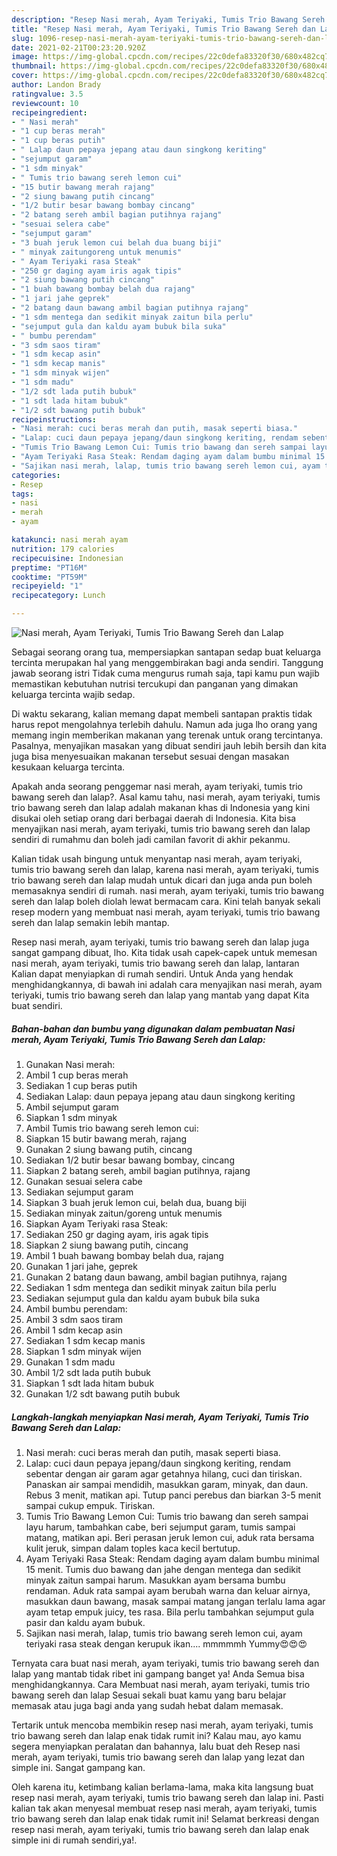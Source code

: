 ```yaml
---
description: "Resep Nasi merah, Ayam Teriyaki, Tumis Trio Bawang Sereh dan Lalap yang lezat dan Mudah Dibuat"
title: "Resep Nasi merah, Ayam Teriyaki, Tumis Trio Bawang Sereh dan Lalap yang lezat dan Mudah Dibuat"
slug: 1096-resep-nasi-merah-ayam-teriyaki-tumis-trio-bawang-sereh-dan-lalap-yang-lezat-dan-mudah-dibuat
date: 2021-02-21T00:23:20.920Z
image: https://img-global.cpcdn.com/recipes/22c0defa83320f30/680x482cq70/nasi-merah-ayam-teriyaki-tumis-trio-bawang-sereh-dan-lalap-foto-resep-utama.jpg
thumbnail: https://img-global.cpcdn.com/recipes/22c0defa83320f30/680x482cq70/nasi-merah-ayam-teriyaki-tumis-trio-bawang-sereh-dan-lalap-foto-resep-utama.jpg
cover: https://img-global.cpcdn.com/recipes/22c0defa83320f30/680x482cq70/nasi-merah-ayam-teriyaki-tumis-trio-bawang-sereh-dan-lalap-foto-resep-utama.jpg
author: Landon Brady
ratingvalue: 3.5
reviewcount: 10
recipeingredient:
- " Nasi merah"
- "1 cup beras merah"
- "1 cup beras putih"
- " Lalap daun pepaya jepang atau daun singkong keriting"
- "sejumput garam"
- "1 sdm minyak"
- " Tumis trio bawang sereh lemon cui"
- "15 butir bawang merah rajang"
- "2 siung bawang putih cincang"
- "1/2 butir besar bawang bombay cincang"
- "2 batang sereh ambil bagian putihnya rajang"
- "sesuai selera cabe"
- "sejumput garam"
- "3 buah jeruk lemon cui belah dua buang biji"
- " minyak zaitungoreng untuk menumis"
- " Ayam Teriyaki rasa Steak"
- "250 gr daging ayam iris agak tipis"
- "2 siung bawang putih cincang"
- "1 buah bawang bombay belah dua rajang"
- "1 jari jahe geprek"
- "2 batang daun bawang ambil bagian putihnya rajang"
- "1 sdm mentega dan sedikit minyak zaitun bila perlu"
- "sejumput gula dan kaldu ayam bubuk bila suka"
- " bumbu perendam"
- "3 sdm saos tiram"
- "1 sdm kecap asin"
- "1 sdm kecap manis"
- "1 sdm minyak wijen"
- "1 sdm madu"
- "1/2 sdt lada putih bubuk"
- "1 sdt lada hitam bubuk"
- "1/2 sdt bawang putih bubuk"
recipeinstructions:
- "Nasi merah: cuci beras merah dan putih, masak seperti biasa."
- "Lalap: cuci daun pepaya jepang/daun singkong keriting, rendam sebentar dengan air garam agar getahnya hilang, cuci dan tiriskan. Panaskan air sampai mendidih, masukkan garam, minyak, dan daun. Rebus 3 menit, matikan api. Tutup panci perebus dan biarkan 3-5 menit sampai cukup empuk. Tiriskan."
- "Tumis Trio Bawang Lemon Cui: Tumis trio bawang dan sereh sampai layu harum, tambahkan cabe, beri sejumput garam, tumis sampai matang, matikan api. Beri perasan jeruk lemon cui, aduk rata bersama kulit jeruk, simpan dalam toples kaca kecil bertutup."
- "Ayam Teriyaki Rasa Steak: Rendam daging ayam dalam bumbu minimal 15 menit. Tumis duo bawang dan jahe dengan mentega dan sedikit minyak zaitun sampai harum. Masukkan ayam bersama bumbu rendaman. Aduk rata sampai ayam berubah warna dan keluar airnya, masukkan daun bawang, masak sampai matang jangan terlalu lama agar ayam tetap empuk juicy, tes rasa. Bila perlu tambahkan sejumput gula pasir dan kaldu ayam bubuk."
- "Sajikan nasi merah, lalap, tumis trio bawang sereh lemon cui, ayam teriyaki rasa steak dengan kerupuk ikan.... mmmmmh Yummy😍😍😍"
categories:
- Resep
tags:
- nasi
- merah
- ayam

katakunci: nasi merah ayam 
nutrition: 179 calories
recipecuisine: Indonesian
preptime: "PT16M"
cooktime: "PT59M"
recipeyield: "1"
recipecategory: Lunch

---
```



![Nasi merah, Ayam Teriyaki, Tumis Trio Bawang Sereh dan Lalap](https://img-global.cpcdn.com/recipes/22c0defa83320f30/680x482cq70/nasi-merah-ayam-teriyaki-tumis-trio-bawang-sereh-dan-lalap-foto-resep-utama.jpg)

Sebagai seorang orang tua, mempersiapkan santapan sedap buat keluarga tercinta merupakan hal yang menggembirakan bagi anda sendiri. Tanggung jawab seorang istri Tidak cuma mengurus rumah saja, tapi kamu pun wajib memastikan kebutuhan nutrisi tercukupi dan panganan yang dimakan keluarga tercinta wajib sedap.

Di waktu  sekarang, kalian memang dapat membeli santapan praktis tidak harus repot mengolahnya terlebih dahulu. Namun ada juga lho orang yang memang ingin memberikan makanan yang terenak untuk orang tercintanya. Pasalnya, menyajikan masakan yang dibuat sendiri jauh lebih bersih dan kita juga bisa menyesuaikan makanan tersebut sesuai dengan masakan kesukaan keluarga tercinta. 



Apakah anda seorang penggemar nasi merah, ayam teriyaki, tumis trio bawang sereh dan lalap?. Asal kamu tahu, nasi merah, ayam teriyaki, tumis trio bawang sereh dan lalap adalah makanan khas di Indonesia yang kini disukai oleh setiap orang dari berbagai daerah di Indonesia. Kita bisa menyajikan nasi merah, ayam teriyaki, tumis trio bawang sereh dan lalap sendiri di rumahmu dan boleh jadi camilan favorit di akhir pekanmu.

Kalian tidak usah bingung untuk menyantap nasi merah, ayam teriyaki, tumis trio bawang sereh dan lalap, karena nasi merah, ayam teriyaki, tumis trio bawang sereh dan lalap mudah untuk dicari dan juga anda pun boleh memasaknya sendiri di rumah. nasi merah, ayam teriyaki, tumis trio bawang sereh dan lalap boleh diolah lewat bermacam cara. Kini telah banyak sekali resep modern yang membuat nasi merah, ayam teriyaki, tumis trio bawang sereh dan lalap semakin lebih mantap.

Resep nasi merah, ayam teriyaki, tumis trio bawang sereh dan lalap juga sangat gampang dibuat, lho. Kita tidak usah capek-capek untuk memesan nasi merah, ayam teriyaki, tumis trio bawang sereh dan lalap, lantaran Kalian dapat menyiapkan di rumah sendiri. Untuk Anda yang hendak menghidangkannya, di bawah ini adalah cara menyajikan nasi merah, ayam teriyaki, tumis trio bawang sereh dan lalap yang mantab yang dapat Kita buat sendiri.

<!--inarticleads1-->

##### Bahan-bahan dan bumbu yang digunakan dalam pembuatan Nasi merah, Ayam Teriyaki, Tumis Trio Bawang Sereh dan Lalap:

1. Gunakan  Nasi merah:
1. Ambil 1 cup beras merah
1. Sediakan 1 cup beras putih
1. Sediakan  Lalap: daun pepaya jepang atau daun singkong keriting
1. Ambil sejumput garam
1. Siapkan 1 sdm minyak
1. Ambil  Tumis trio bawang sereh lemon cui:
1. Siapkan 15 butir bawang merah, rajang
1. Gunakan 2 siung bawang putih, cincang
1. Sediakan 1/2 butir besar bawang bombay, cincang
1. Siapkan 2 batang sereh, ambil bagian putihnya, rajang
1. Gunakan sesuai selera cabe
1. Sediakan sejumput garam
1. Siapkan 3 buah jeruk lemon cui, belah dua, buang biji
1. Sediakan  minyak zaitun/goreng untuk menumis
1. Siapkan  Ayam Teriyaki rasa Steak:
1. Sediakan 250 gr daging ayam, iris agak tipis
1. Siapkan 2 siung bawang putih, cincang
1. Ambil 1 buah bawang bombay belah dua, rajang
1. Gunakan 1 jari jahe, geprek
1. Gunakan 2 batang daun bawang, ambil bagian putihnya, rajang
1. Sediakan 1 sdm mentega dan sedikit minyak zaitun bila perlu
1. Sediakan sejumput gula dan kaldu ayam bubuk bila suka
1. Ambil  bumbu perendam:
1. Ambil 3 sdm saos tiram
1. Ambil 1 sdm kecap asin
1. Sediakan 1 sdm kecap manis
1. Siapkan 1 sdm minyak wijen
1. Gunakan 1 sdm madu
1. Ambil 1/2 sdt lada putih bubuk
1. Siapkan 1 sdt lada hitam bubuk
1. Gunakan 1/2 sdt bawang putih bubuk




<!--inarticleads2-->

##### Langkah-langkah menyiapkan Nasi merah, Ayam Teriyaki, Tumis Trio Bawang Sereh dan Lalap:

1. Nasi merah: cuci beras merah dan putih, masak seperti biasa.
1. Lalap: cuci daun pepaya jepang/daun singkong keriting, rendam sebentar dengan air garam agar getahnya hilang, cuci dan tiriskan. Panaskan air sampai mendidih, masukkan garam, minyak, dan daun. Rebus 3 menit, matikan api. Tutup panci perebus dan biarkan 3-5 menit sampai cukup empuk. Tiriskan.
1. Tumis Trio Bawang Lemon Cui: Tumis trio bawang dan sereh sampai layu harum, tambahkan cabe, beri sejumput garam, tumis sampai matang, matikan api. Beri perasan jeruk lemon cui, aduk rata bersama kulit jeruk, simpan dalam toples kaca kecil bertutup.
1. Ayam Teriyaki Rasa Steak: Rendam daging ayam dalam bumbu minimal 15 menit. Tumis duo bawang dan jahe dengan mentega dan sedikit minyak zaitun sampai harum. Masukkan ayam bersama bumbu rendaman. Aduk rata sampai ayam berubah warna dan keluar airnya, masukkan daun bawang, masak sampai matang jangan terlalu lama agar ayam tetap empuk juicy, tes rasa. Bila perlu tambahkan sejumput gula pasir dan kaldu ayam bubuk.
1. Sajikan nasi merah, lalap, tumis trio bawang sereh lemon cui, ayam teriyaki rasa steak dengan kerupuk ikan.... mmmmmh Yummy😍😍😍




Ternyata cara buat nasi merah, ayam teriyaki, tumis trio bawang sereh dan lalap yang mantab tidak ribet ini gampang banget ya! Anda Semua bisa menghidangkannya. Cara Membuat nasi merah, ayam teriyaki, tumis trio bawang sereh dan lalap Sesuai sekali buat kamu yang baru belajar memasak atau juga bagi anda yang sudah hebat dalam memasak.

Tertarik untuk mencoba membikin resep nasi merah, ayam teriyaki, tumis trio bawang sereh dan lalap enak tidak rumit ini? Kalau mau, ayo kamu segera menyiapkan peralatan dan bahannya, lalu buat deh Resep nasi merah, ayam teriyaki, tumis trio bawang sereh dan lalap yang lezat dan simple ini. Sangat gampang kan. 

Oleh karena itu, ketimbang kalian berlama-lama, maka kita langsung buat resep nasi merah, ayam teriyaki, tumis trio bawang sereh dan lalap ini. Pasti kalian tak akan menyesal membuat resep nasi merah, ayam teriyaki, tumis trio bawang sereh dan lalap enak tidak rumit ini! Selamat berkreasi dengan resep nasi merah, ayam teriyaki, tumis trio bawang sereh dan lalap enak simple ini di rumah sendiri,ya!.

